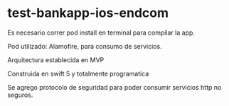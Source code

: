 # test-bankapp-ios-endcom

Es necesario correr pod install en terminal para compilar la app. 

Pod utilizado: Alamofire, para consumo de servicios. 

Arquitectura establecida en MVP

Construida en swift 5 y totalmente programatica

Se agrego protocolo de seguridad para poder consumir servicios http no seguros. 
